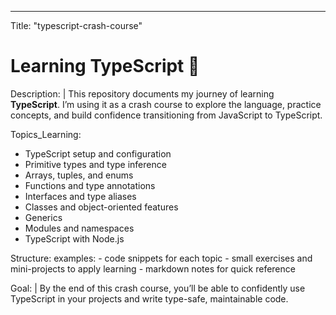 ---
Title: "typescript-crash-course"

# Learning TypeScript 🚀
Description: |
  This repository documents my journey of learning **TypeScript**.
  I’m using it as a crash course to explore the language, practice concepts,
  and build confidence transitioning from JavaScript to TypeScript.

Topics_Learning:
  - TypeScript setup and configuration
  - Primitive types and type inference
  - Arrays, tuples, and enums
  - Functions and type annotations
  - Interfaces and type aliases
  - Classes and object-oriented features
  - Generics
  - Modules and namespaces
  - TypeScript with Node.js

Structure:
  examples:
    - code snippets for each topic
    - small exercises and mini-projects to apply learning
    - markdown notes for quick reference

Goal: |
  By the end of this crash course, you’ll be able to confidently use TypeScript
  in your projects and write type-safe, maintainable code.
